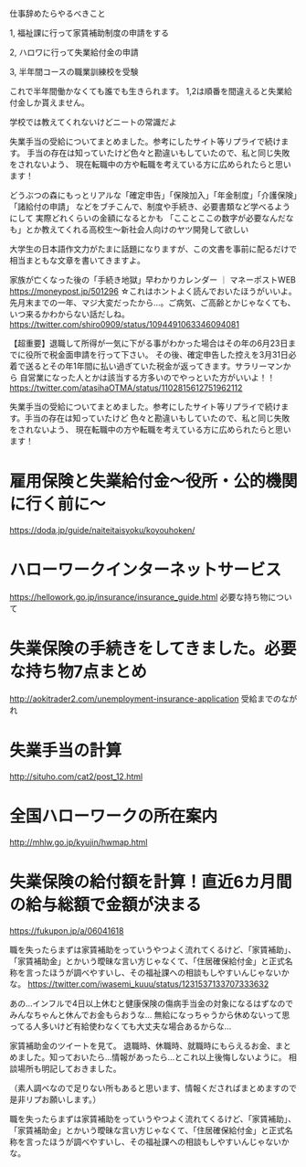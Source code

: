 仕事辞めたらやるべきこと

1, 福祉課に行って家賃補助制度の申請をする

2, ハロワに行って失業給付金の申請

3, 半年間コースの職業訓練校を受験

これで半年間働かなくても誰でも生きられます。
1,2は順番を間違えると失業給付金しか貰えません。

学校では教えてくれないけどニートの常識だよ



失業手当の受給についてまとめました。参考にしたサイト等リプライで続けます。
手当の存在は知っていたけど色々と勘違いもしていたので、私と同じ失敗をされないよう、
現在転職中の方や転職を考えている方に広められたらと思います！


どうぶつの森にもっとリアルな「確定申告」「保険加入」「年金制度」「介護保険」「諸給付の申請」
などをブチこんで、制度や手続き、必要書類など学べるようにして
実際どれくらいの金額になるとかも
「こことここの数字が必要なんだなも」とか教えてくれる高校生〜新社会人向けのヤツ開発して欲しい


大学生の日本語作文力がたまに話題になりますが、この文書を事前に配るだけで相当まともな文章を書いてきますよ。



家族が亡くなった後の「手続き地獄」早わかりカレンダー  ｜ マネーポストWEB https://moneypost.jp/501296
☆これはホントよく読んでおいたほうがいいよ。先月末までの一年、マジ大変だったから…。ご病気、ご高齢とかじゃなくても、
いつ来るかわからない話だしね。
https://twitter.com/shiro0909/status/1094491063346094081


【超重要】退職して所得が一気に下がる事がわかった場合はその年の6月23日までに役所で税金面申請を行って下さい。
その後、確定申告した控えを3月31日必着で送るとその年1年間に払い過ぎていた税金が返ってきます。サラリーマンから
自営業になった人とかは該当する方多いのでやっといた方がいいよ！！
https://twitter.com/atasihaOTMA/status/1102815612751962112


失業手当の受給についてまとめました。参考にしたサイト等リプライで続けます。手当の存在は知っていたけど
色々と勘違いもしていたので、私と同じ失敗をされないよう、
現在転職中の方や転職を考えている方に広められたらと思います！

# 雇用保険と失業給付金～役所・公的機関に行く前に～
https://doda.jp/guide/naiteitaisyoku/koyouhoken/

# ハローワークインターネットサービス
https://hellowork.go.jp/insurance/insurance_guide.html
必要な持ち物について
# 失業保険の手続きをしてきました。必要な持ち物7点まとめ
http://aokitrader2.com/unemployment-insurance-application
受給までのながれ

# 失業手当の計算
http://situho.com/cat2/post_12.html
# 全国ハローワークの所在案内
http://mhlw.go.jp/kyujin/hwmap.html

# 失業保険の給付額を計算！直近6カ月間の給与総額で金額が決まる
https://fukupon.jp/a/06041618

職を失ったらまずは家賃補助をっていうやつよく流れてくるけど、「家賃補助」、「家賃補助金」とかいう曖昧な言い方じゃなくて、「住居確保給付金」と正式名称を言ったほうが調べやすいし、その福祉課への相談もしやすいんじゃないかな。
https://twitter.com/iwasemi_kuuu/status/1231537133707333632


あの…インフルで4日以上休むと健康保険の傷病手当金の対象になるはずなのでみんなちゃんと休んでお金もらおうな…
無給になっちゃうから休めないって思ってる人多いけど有給使わなくても大丈夫な場合あるからな…


家賃補助金のツイートを見て。
退職時、休職時、就職時にもらえるお金、まとめました。知っておいたら…情報があったら…とこれ以上後悔しないように。
相談場所も明記しておきました。

（素人調べなので足りない所もあると思います、情報くださればまとめますので是非リプお願いします。）


職を失ったらまずは家賃補助をっていうやつよく流れてくるけど、「家賃補助」、「家賃補助金」とかいう曖昧な言い方じゃなくて、「住居確保給付金」と正式名称を言ったほうが調べやすいし、その福祉課への相談もしやすいんじゃないかな。
